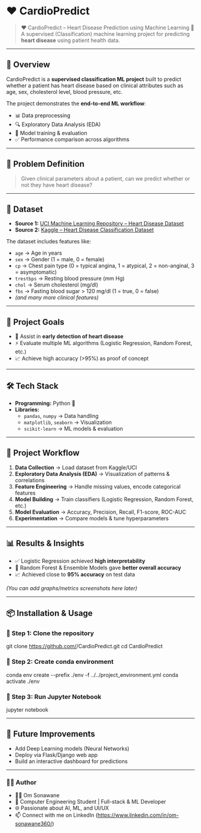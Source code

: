 # ❤️ CardioPredict  

> ❤ CardioPredict – Heart Disease Prediction using Machine Learning 
> 🧠 A supervised (Classification) machine learning project for predicting **heart disease** using patient health data.   

--- 
 
## 📌 Overview  
CardioPredict is a **supervised classification ML project** built to predict whether a patient has heart disease based on clinical attributes such as age, sex, cholesterol level, blood pressure, etc.  

The project demonstrates the **end-to-end ML workflow**:  
- 📊 Data preprocessing   
- 🔍 Exploratory Data Analysis (EDA)   
- 🤖 Model training & evaluation   
- ✅ Performance comparison across algorithms  

---

## 🧩 Problem Definition  
> Given clinical parameters about a patient, can we predict whether or not they have heart disease?  

---

## 📂 Dataset  
- **Source 1:** [UCI Machine Learning Repository – Heart Disease Dataset](https://archive.ics.uci.edu/ml/datasets/heart+Disease)  
- **Source 2:** [Kaggle – Heart Disease Classification Dataset](https://www.kaggle.com/datasets/sumaiyatasmeem/heart-disease-classification-dataset)  

The dataset includes features like:  
- `age` → Age in years  
- `sex` → Gender (1 = male, 0 = female)  
- `cp` → Chest pain type (0 = typical angina, 1 = atypical, 2 = non-anginal, 3 = asymptomatic)  
- `trestbps` → Resting blood pressure (mm Hg)  
- `chol` → Serum cholesterol (mg/dl)  
- `fbs` → Fasting blood sugar > 120 mg/dl (1 = true, 0 = false)  
- *(and many more clinical features)*  

---

## 🎯 Project Goals  
- 🏥 Assist in **early detection of heart disease**  
- ⚡ Evaluate multiple ML algorithms (Logistic Regression, Random Forest, etc.)  
- 📈 Achieve high accuracy (>95%) as proof of concept  

---

## 🛠️ Tech Stack  
- **Programming:** Python 🐍  
- **Libraries:**  
  - `pandas`, `numpy` → Data handling  
  - `matplotlib`, `seaborn` → Visualization  
  - `scikit-learn` → ML models & evaluation  

---

## 🚀 Project Workflow  
1. **Data Collection** → Load dataset from Kaggle/UCI  
2. **Exploratory Data Analysis (EDA)** → Visualization of patterns & correlations  
3. **Feature Engineering** → Handle missing values, encode categorical features  
4. **Model Building** → Train classifiers (Logistic Regression, Random Forest, etc.)  
5. **Model Evaluation** → Accuracy, Precision, Recall, F1-score, ROC-AUC  
6. **Experimentation** → Compare models & tune hyperparameters  

---

## 📊 Results & Insights  
- ✅ Logistic Regression achieved **high interpretability**  
- 🌳 Random Forest & Ensemble Models gave **better overall accuracy**  
- 📈 Achieved close to **95% accuracy** on test data  

*(You can add graphs/metrics screenshots here later)*  

---

## 📦 Installation & Usage  

### 🔹 Step 1: Clone the repository  

git clone https://github.com/<your-username>/CardioPredict.git
cd CardioPredict

### 🔹 Step 2: Create conda environment
conda env create --prefix ./env -f ../../project_environment.yml
conda activate ./env

### 🔹 Step 3: Run Jupyter Notebook
jupyter notebook

---

## 📜 Future Improvements
- Add Deep Learning models (Neural Networks)
- Deploy via Flask/Django web app
- Build an interactive dashboard for predictions

---

### 🧑‍💻 Author 
- 👨‍🎓 Om Sonawane
- 💼 Computer Engineering Student | Full-stack & ML Developer
- 🌐 Passionate about AI, ML, and UI/UX
- 📫 Connect with me on LinkedIn (https://www.linkedin.com/in/om-sonawane360/)

